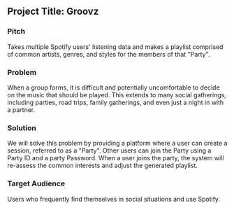 ## Project Title: Groovz

### Pitch

Takes multiple Spotify users' listening data and makes a playlist comprised of common
artists, genres, and styles for the members of that "Party".

### Problem

When a group forms, it is difficult and potentially uncomfortable to decide on the music
that should be played. This extends to many social gatherings, including parties,
road trips, family gatherings, and even just a night in with a partner.

### Solution

We will solve this problem by providing a platform where a user can create a session,
referred to as a "Party". Other users can join the Party using a Party ID and a
party Password. When a user joins the party, the system will re-assess the common
interests and adjust the generated playlist.

### Target Audience

Users who frequently find themselves in social situations and use Spotify.
